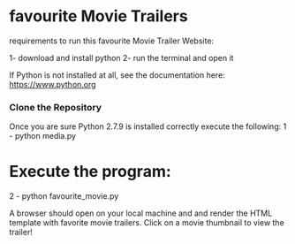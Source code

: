# favourite Movie Trailers

requirements to run this favourite Movie Trailer Website:

1- download and install python
2- run the terminal and open it

If Python is not installed at all, see the documentation here: https://www.python.org

<h3>Clone the Repository</h3>
Once you are sure Python 2.7.9 is installed correctly execute the following:
1 - python media.py

# Execute the program:
2 - python favourite_movie.py

A browser should open on your local machine and and render the HTML template with favorite movie trailers. Click on a movie thumbnail to view the trailer!
